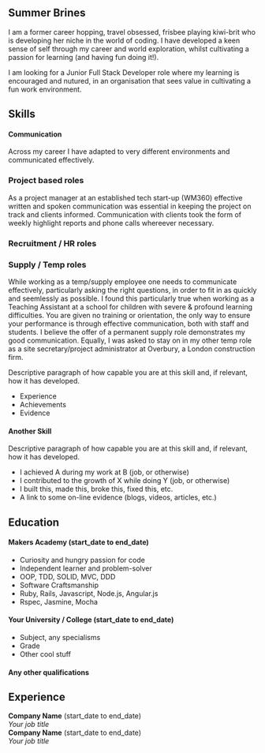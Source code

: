 ## Summer Brines

I am a former career hopping, travel obsessed, frisbee playing kiwi-brit who is developing her niche in the world of coding.  I have developed a keen sense of self through my career and world exploration, whilst cultivating a passion for learning (and having fun doing it!). 

I am looking for a Junior Full Stack Developer role where my learning is encouraged and nutured, in an organisation that sees  value in cultivating a fun work environment. 


## Skills

#### Communication

Across my career I have adapted to very different environments and communicated effectively. 

### Project based roles

As a project manager at an established tech start-up (WM360) effective written and spoken communication was essential in keeping the project on track and clients informed.  Communication with clients took the form of weekly highlight reports and phone calls whereever necessary.

### Recruitment / HR roles

### Supply / Temp roles

While working as a temp/supply employee one needs to communicate effectively, particularly asking the right questions, in order to fit in as quickly and seemlessly as possible.  I found this particularly true when working as a Teaching Assistant at a school for children with severe & profound learning difficulties.  You are given no training or orientation, the only way to ensure your performance is through effective communication, both with staff and students. I believe the offer of a permanent supply role demonstrates my good communication.  Equally, I was asked to stay on in my other temp role as a site secretary/project administrator at Overbury, a London construction firm.



Descriptive paragraph of how capable you are at this skill and, if relevant, how it has developed.

- Experience
- Achievements
- Evidence

#### Another Skill

Descriptive paragraph of how capable you are at this skill and, if relevant, how it has developed.

- I achieved A during my work at B (job, or otherwise)
- I contributed to the growth of X while doing Y (job, or otherwise)
- I built this, made this, broke this, fixed this, etc.
- A link to some on-line evidence (blogs, videos, articles, etc.)

## Education

#### Makers Academy (start_date to end_date)

- Curiosity and hungry passion for code
- Independent learner and problem-solver
- OOP, TDD, SOLID, MVC, DDD
- Software Craftsmanship
- Ruby, Rails, Javascript, Node.js, Angular.js
- Rspec, Jasmine, Mocha

#### Your University / College (start_date to end_date)

- Subject, any specialisms
- Grade
- Other cool stuff

#### Any other qualifications

## Experience

**Company Name** (start_date to end_date)    
*Your job title*  
**Company Name** (start_date to end_date)   
*Your job title*  
